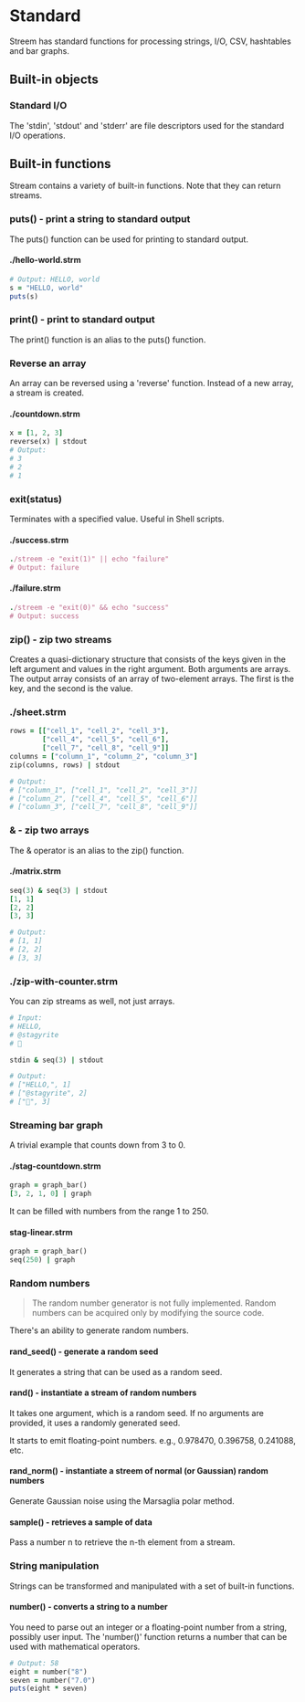 # Standard

Streem has standard functions for processing strings, I/O, CSV, hashtables and bar graphs.

## Built-in objects

### Standard I/O

The 'stdin', 'stdout' and 'stderr' are file descriptors used for the standard I/O operations.

## Built-in functions

Stream contains a variety of built-in functions.  Note that they can return streams.

### puts() - print a string to standard output

The puts() function can be used for printing to standard output.

#### ./hello-world.strm

```ruby
# Output: HELLO, world
s = "HELLO, world"
puts(s)
```

### print() - print to standard output

The print() function is an alias to the puts() function.

### Reverse an array

An array can be reversed using a 'reverse' function. Instead of a new array, a stream is created.

#### ./countdown.strm

```ruby
x = [1, 2, 3]
reverse(x) | stdout
# Output:
# 3
# 2
# 1
```

### exit(status)

Terminates with a specified value. Useful in Shell scripts.

#### ./success.strm

```ruby
./streem -e "exit(1)" || echo "failure"
# Output: failure
```

#### ./failure.strm

```ruby
./streem -e "exit(0)" && echo "success"
# Output: success
```

### zip() - zip two streams

Creates a quasi-dictionary structure that consists of the keys given in the left argument and values in the right argument.
Both arguments are arrays. The output array consists of an array of two-element arrays. The first is the key, and the second is the value.

### ./sheet.strm

```ruby
rows = [["cell_1", "cell_2", "cell_3"],
        ["cell_4", "cell_5", "cell_6"],
        ["cell_7", "cell_8", "cell_9"]]
columns = ["column_1", "column_2", "column_3"]
zip(columns, rows) | stdout

# Output:
# ["column_1", ["cell_1", "cell_2", "cell_3"]]
# ["column_2", ["cell_4", "cell_5", "cell_6"]]
# ["column_3", ["cell_7", "cell_8", "cell_9"]]
```

### & - zip two arrays

The & operator is an alias to the zip() function.

#### ./matrix.strm

```ruby
seq(3) & seq(3) | stdout
[1, 1]
[2, 2]
[3, 3]

# Output:
# [1, 1]
# [2, 2]
# [3, 3]
```

### ./zip-with-counter.strm

You can zip streams as well, not just arrays.

```ruby
# Input:
# HELLO,
# @stagyrite
# 🐍

stdin & seq(3) | stdout

# Output:
# ["HELLO,", 1]
# ["@stagyrite", 2]
# ["🐍", 3]
```

### Streaming bar graph

A trivial example that counts down from 3 to 0.

#### ./stag-countdown.strm

```ruby
graph = graph_bar()
[3, 2, 1, 0] | graph
```

It can be filled with numbers from the range 1 to 250.

#### stag-linear.strm

```ruby
graph = graph_bar()
seq(250) | graph
```

### Random numbers

> The random number generator is not fully implemented. Random numbers can be acquired only by modifying the source code.

There's an ability to generate random numbers.

#### rand_seed() - generate a random seed

It generates a string that can be used as a random seed.

#### rand() - instantiate a stream of random numbers

It takes one argument, which is a random seed. If no arguments are provided, it uses a randomly generated seed.

It starts to emit floating-point numbers. e.g., 0.978470, 0.396758, 0.241088, etc.

#### rand_norm() - instantiate a streem of normal (or Gaussian) random numbers

Generate Gaussian noise using the Marsaglia polar method.

#### sample() - retrieves a sample of data

Pass a number n to retrieve the n-th element from a stream.

### String manipulation

Strings can be transformed and manipulated with a set of built-in functions.

#### number() - converts a string to a number

You need to parse out an integer or a floating-point number from a string, possibly user input. The 'number()' function returns a number that can be used with mathematical operators.

```ruby
# Output: 58
eight = number("8")
seven = number("7.0")
puts(eight * seven)
```

